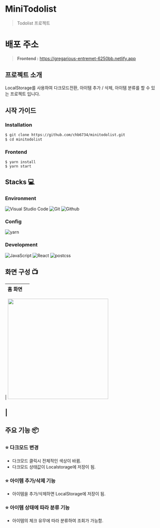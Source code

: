 # MiniTodolist

> Todolist 프로젝트

# 배포 주소

> **Frontend :** https://gregarious-entremet-6250bb.netlify.app

## 프로젝트 소개

LocalStorage를 사용하여 다크모드전환, 아이템 추가 / 삭제, 아이템 분류를 할 수 있는 프로젝트 입니다.

## 시작 가이드

### Installation

```bash
$ git clone https://github.com/chb6734/minitodolist.git
$ cd minitodolist
```

### Frontend

```
$ yarn install
$ yarn start
```

## Stacks 💻

### Environment

![Visual Studio Code](https://img.shields.io/badge/Visual%20Studio%20Code-007ACC?style=for-the-badge&logo=Visual%20Studio%20Code&logoColor=white)
![Git](https://img.shields.io/badge/Git-F05032?style=for-the-badge&logo=Git&logoColor=white)
![Github](https://img.shields.io/badge/GitHub-181717?style=for-the-badge&logo=GitHub&logoColor=white)

### Config

![yarn](https://img.shields.io/badge/yarn-2C8EBB?style=for-the-badge&logo=yarn&logoColor=white)

### Development

![JavaScript](https://img.shields.io/badge/JavaScript-F7DF1E?style=for-the-badge&logo=Javascript&logoColor=white)
![React](https://img.shields.io/badge/React-20232A?style=for-the-badge&logo=react&logoColor=61DAFB)
![postcss](https://img.shields.io/badge/postcss-DD3A0A?style=for-the-badge&logo=postcss&logoColor=#DD3A0A)

## 화면 구성 📺

| 홈 화면 |     |
| :-----: | :-: |

| <img width="329" src="https://res.cloudinary.com/doqdsre2t/image/upload/v1681660367/%EC%8A%A4%ED%81%AC%EB%A6%B0%EC%83%B7_2023-04-17_%EC%98%A4%EC%A0%84_12.52.14_j1y1yj.png"/>

## |

## 주요 기능 📦

### ⭐️ 다크모드 변경

- 다크모드 클릭시 전체적인 색상이 바뀜.
- 다크모드 상태값이 Localstorage에 저장이 됨.

### ⭐️ 아이템 추가/삭제 기능

- 아이템을 추가/삭제하면 LocalStorage에 저장이 됨.

### ⭐️ 아이템 상태에 따라 분류 기능

- 아이템의 체크 유무에 따라 분류하여 조회가 가능함.
